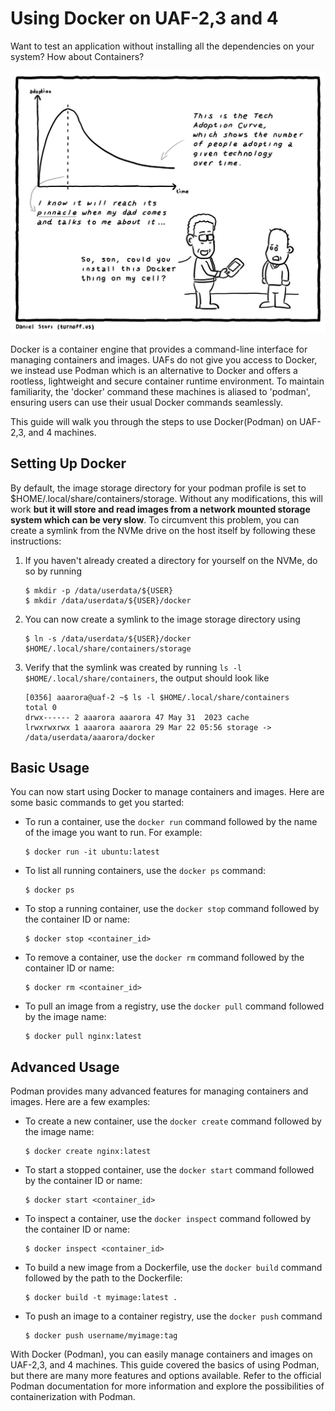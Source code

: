 # Using Docker on UAF-2,3 and 4

Want to test an application without installing all the dependencies on your system? How about Containers?

![Docker Comic](assets/docker.jpg)

Docker is a container engine that provides a command-line interface for managing containers and images. UAFs do not give you access to Docker, we instead use Podman which is an alternative to Docker and offers a rootless, lightweight and secure container runtime environment. To maintain familiarity, the 'docker' command these machines is aliased to 'podman', ensuring users can use their usual Docker commands seamlessly.

This guide will walk you through the steps to use Docker(Podman) on UAF-2,3, and 4 machines.

## Setting Up Docker

By default, the image storage directory for your podman profile is set to \$HOME/.local/share/containers/storage. Without any modifications, this will work **but it will store and read images from a network mounted storage system which can be very slow**. To circumvent this problem, you can create a symlink from the NVMe drive on the host itself by following these instructions:

1) If you haven't already created a directory for yourself on the NVMe, do so by running
    ```
    $ mkdir -p /data/userdata/${USER}
    $ mkdir /data/userdata/${USER}/docker
    ```
2) You can now create a symlink to the image storage directory using
    ```
    $ ln -s /data/userdata/${USER}/docker $HOME/.local/share/containers/storage
    ```
3) Verify that the symlink was created by running `ls -l $HOME/.local/share/containers`, the output should look like
    ```
    [0356] aaarora@uaf-2 ~$ ls -l $HOME/.local/share/containers
    total 0
    drwx------ 2 aaarora aaarora 47 May 31  2023 cache
    lrwxrwxrwx 1 aaarora aaarora 29 Mar 22 05:56 storage -> /data/userdata/aaarora/docker
    ```

## Basic Usage

You can now start using Docker to manage containers and images. Here are some basic commands to get you started:

- To run a container, use the `docker run` command followed by the name of the image you want to run. For example:
  ```
  $ docker run -it ubuntu:latest
  ```

- To list all running containers, use the `docker ps` command:
  ```
  $ docker ps
  ```

- To stop a running container, use the `docker stop` command followed by the container ID or name:
  ```
  $ docker stop <container_id>
  ```

- To remove a container, use the `docker rm` command followed by the container ID or name:
  ```
  $ docker rm <container_id>
  ```

- To pull an image from a registry, use the `docker pull` command followed by the image name:
  ```
  $ docker pull nginx:latest
  ```

## Advanced Usage

Podman provides many advanced features for managing containers and images. Here are a few examples:

- To create a new container, use the `docker create` command followed by the image name:
  ```
  $ docker create nginx:latest
  ```

- To start a stopped container, use the `docker start` command followed by the container ID or name:
  ```
  $ docker start <container_id>
  ```

- To inspect a container, use the `docker inspect` command followed by the container ID or name:
  ```
  $ docker inspect <container_id>
  ```

- To build a new image from a Dockerfile, use the `docker build` command followed by the path to the Dockerfile:
  ```
  $ docker build -t myimage:latest .
  ```

- To push an image to a container registry, use the `docker push` command
  ```
  $ docker push username/myimage:tag
  ```

With Docker (Podman), you can easily manage containers and images on UAF-2,3, and 4 machines. This guide covered the basics of using Podman, but there are many more features and options available. Refer to the official Podman documentation for more information and explore the possibilities of containerization with Podman.